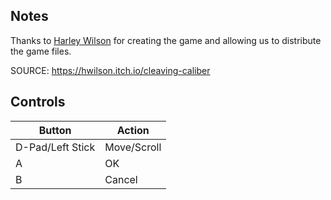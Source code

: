 ## Notes

Thanks to [Harley Wilson](https://hwilson.itch.io) for creating the game and allowing us to distribute the game files.

SOURCE: https://hwilson.itch.io/cleaving-caliber

## Controls

| Button | Action |
|--|--| 
|D-Pad/Left Stick|Move/Scroll|
|A|OK|
|B|Cancel|


